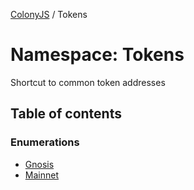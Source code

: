[ColonyJS](../README.md) / Tokens

# Namespace: Tokens

Shortcut to common token addresses

## Table of contents

### Enumerations

- [Gnosis](../enums/Tokens.Gnosis.md)
- [Mainnet](../enums/Tokens.Mainnet.md)
